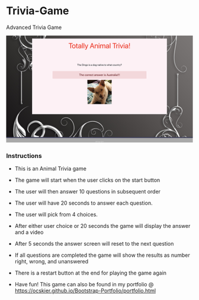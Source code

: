 # Trivia-Game
Advanced Trivia Game

<img src="./assets/images/Screen Shot 2020-05-20 at 1.39.27 PM.png" width=600 alt="Trivia-Game/index.html">

### Instructions

* This is an Animal Trivia game 

* The game will start when the user clicks on the start button

* The user will then answer 10 questions in subsequent order
   
* The user will have 20 seconds to answer each question.

* The user will pick from 4 choices.

* After either user choice or 20 seconds the game will display the answer and a video 

* After 5 seconds the answer screen will reset to the next question

* If all questions are completed the game will show the results as number right, wrong, and unanswered

* There is a restart button at the end for playing the game again

* Have fun! This game can also be found in my portfolio @ https://ocskier.github.io/Bootstrap-Portfolio/portfolio.html